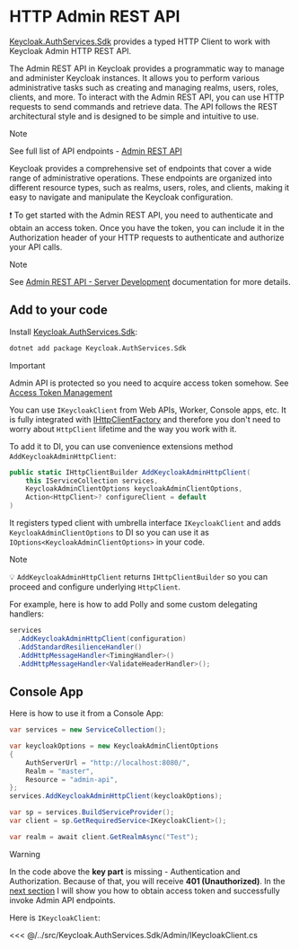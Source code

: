 # HTTP Admin REST API

[Keycloak.AuthServices.Sdk](https://www.nuget.org/packages/Keycloak.AuthServices.Sdk) provides a typed HTTP Client to work with Keycloak Admin HTTP REST API.


The Admin REST API in Keycloak provides a programmatic way to manage and administer Keycloak instances. It allows you to perform various administrative tasks such as creating and managing realms, users, roles, clients, and more. To interact with the Admin REST API, you can use HTTP requests to send commands and retrieve data. The API follows the REST architectural style and is designed to be simple and intuitive to use.

> [!NOTE]
> See full list of API endpoints - [Admin REST API](https://www.keycloak.org/docs-api/latest/rest-api/#_overview)

Keycloak provides a comprehensive set of endpoints that cover a wide range of administrative operations. These endpoints are organized into different resource types, such as realms, users, roles, and clients, making it easy to navigate and manipulate the Keycloak configuration.

❗ To get started with the Admin REST API, you need to authenticate and obtain an access token. Once you have the token, you can include it in the Authorization header of your HTTP requests to authenticate and authorize your API calls.

> [!NOTE]
> See [Admin REST API - Server Development](https://www.keycloak.org/docs/latest/server_development/#admin-rest-api) documentation for more details.

## Add to your code

Install [Keycloak.AuthServices.Sdk](https://www.nuget.org/packages/Keycloak.AuthServices.Sdk):

```bash
dotnet add package Keycloak.AuthServices.Sdk
```

> [!IMPORTANT]
> Admin API is protected so you need to acquire access token somehow. See [Access Token Management](/admin-rest-api/access-token)

You can use `IKeycloakClient` from Web APIs, Worker, Console apps, etc. It is fully integrated with [IHttpClientFactory](https://learn.microsoft.com/en-us/dotnet/core/extensions/httpclient-factory) and therefore you don't need to worry about `HttpClient` lifetime and the way you work with it.

To add it to DI, you can use convenience extensions method `AddKeycloakAdminHttpClient`:

```csharp
public static IHttpClientBuilder AddKeycloakAdminHttpClient(
    this IServiceCollection services,
    KeycloakAdminClientOptions keycloakAdminClientOptions,
    Action<HttpClient>? configureClient = default
)
```

It registers typed client with umbrella interface `IKeycloakClient` and adds `KeycloakAdminClientOptions` to DI so you can use it as `IOptions<KeycloakAdminClientOptions>` in your code.

> [!NOTE]
> 💡 `AddKeycloakAdminHttpClient` returns `IHttpClientBuilder` so you can proceed and configure underlying `HttpClient`.
> 
>  For example, here is how to add Polly and some custom delegating handlers:
>```csharp
> services
>   .AddKeycloakAdminHttpClient(configuration)
>   .AddStandardResilienceHandler()
>   .AddHttpMessageHandler<TimingHandler>()
>   .AddHttpMessageHandler<ValidateHeaderHandler>();
>```

## Console App

Here is how to use it from a Console App:

```csharp
var services = new ServiceCollection();

var keycloakOptions = new KeycloakAdminClientOptions
{
    AuthServerUrl = "http://localhost:8080/",
    Realm = "master",
    Resource = "admin-api",
};
services.AddKeycloakAdminHttpClient(keycloakOptions);

var sp = services.BuildServiceProvider();
var client = sp.GetRequiredService<IKeycloakClient>();

var realm = await client.GetRealmAsync("Test");
```

> [!WARNING]
> In the code above the **key part** is missing - Authentication and Authorization. Because of that, you will receive **401 (Unauthorized)**. In the [next section](/admin-rest-api/access-token) I will show you how to obtain access token and successfully invoke Admin API endpoints.

Here is `IKeycloakClient`:

<<< @/../src/Keycloak.AuthServices.Sdk/Admin/IKeycloakClient.cs
